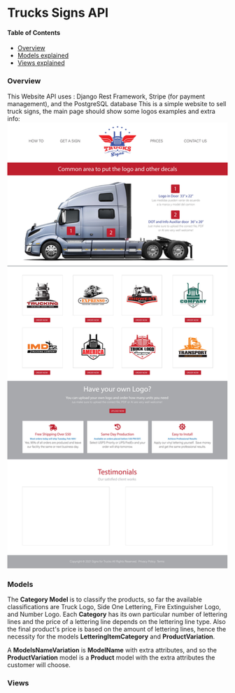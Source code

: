 # Trucks Signs API

#### Table of Contents
* [Overview](#overview)
* [Models explained](#models)
* [Views explained](#views)


### <a name="overview"></a> Overview
This Website API uses : Django Rest Framework, Stripe (for payment management), and the PostgreSQL database
This is a simple website to sell truck signs, the main page should show some logos examples and extra info:
![image info](./.readme-assets/Web-Home.jpg)


### <a name="models"></a> Models

The **Category Model** is to classify the products, so far the available classifications are Truck Logo, Side One Lettering, Fire Extinguisher Logo, and Number Logo.
Each **Category** has its own particular number of lettering lines and the price of a lettering line depends on the lettering line type. Also the final product's price is based on the amount of lettering lines, hence the necessity for the models **LetteringItemCategory** and **ProductVariation**.

A **ModelsNameVariation** is **ModelName** with extra attributes, and so the **ProductVariation** model is a **Product** model with the extra attributes the customer will choose.


### <a name="models"></a> Views
